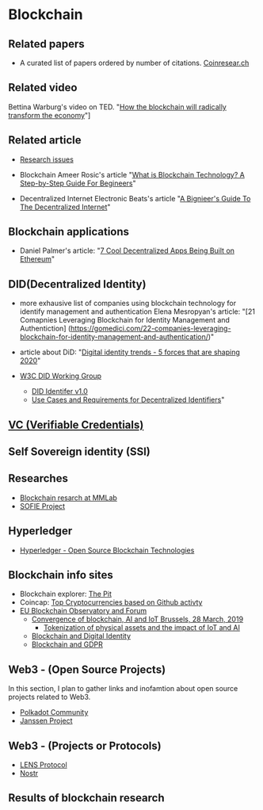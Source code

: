 # Blockchain

## Related papers 

* A curated list of papers ordered by number of citations. [Coinresear.ch](https://www.coinresear.ch/papers)  

## Related video

Bettina Warburg's video on TED. "[How the blockchain will radically transform the economy](https://www.ted.com/talks/bettina_warburg_how_the_blockchain_will_radically_transform_the_economy)"]

## Related article

* [Research issues](https://github.com/geunkim/blockchain/tree/master/ResearchIssues/README.md)

* Blockchain
Ameer Rosic's article "[What is Blockchain Technology? A Step-by-Step Guide For Begineers](https://blockgeeks.com/guides/what-is-blockchain-technology/)"

* Decentralized Internet
Electronic Beats's article
"[A Bignieer's Guide To The Decentralized Internet](https://www.electronicbeats.net/a-beginners-guide-to-the-decentralized-internet/)"

## Blockchain applications

* Daniel Palmer's article: "[7 Cool Decentralized Apps Being Built on Ethereum](https://www.coindesk.com/7-cool-decentralized-apps-built-ethereum)"

## DID(Decentralized Identity)

* more exhausive list of companies using blockchain technology for identify management and authentication
Elena Mesropyan's article: "[21 Comapnies Leveraging Blockchain for Identity Management and Authentiction]
(https://gomedici.com/22-companies-leveraging-blockchain-for-identity-management-and-authentication/)"

* article about DiD: "[Digital identity trends - 5 forces that are shaping 2020](https://www.gemalto.com/govt/identity/digital-identity-services/trends)"
* [W3C DID Working Group](https://www.w3.org/2019/did-wg/)
   - [DID Identifer v1.0](https://www.w3.org/TR/did-core/)
   - [Use Cases and Requirements for Decentralized Identifiers](https://w3.org/TR/did-use-cases/)"

## [VC (Verifiable Credentials)](Verifiable_Credentials/README.md)

## Self Sovereign identity (SSI)

## Researches 

* [Blockchain resarch at MMLab](https://mm.aueb.gr/blockchains/)
* [SOFIE Project](https://www.sofie-iot.eu/)

## Hyperledger 

* [Hyperledger - Open Source Blockchain Technologies](https://www.hyperledger.org)

## Blockchain info sites

* Blockchain explorer: [The Pit](https://blockchain.com/explorer)
* Coincap: [Top Cryptocurrencies based on Github activty](https://coincodecap.com)
* [EU Blockchain Observatory and Forum](https://www.eublockchainforum.eu/)
   - [Convergence of blockchain, AI and IoT Brussels, 28 March, 2019](https://www.eublockchainforum.eu/reports)
      + [Tokenization of physical assets and the impact of IoT and AI](https://www.eublockchainforum.eu/sites/default/files/research-paper/convergence_of_blockchain_ai_and_iot_academic_2.pdf)
   - [Blockchain and Digital Identity](https://www.eublockchainforum.eu/reports/report_identity_v0.9.4.pdf)
   - [Blockchain and GDPR](https://www.eublockchainforum.eu/reports/20181016_report_gdpr.pdf)


## Web3 - (Open Source Projects)

In this section, I plan to gather links and inofamtion about open source projects related to Web3.

* [Polkadot Community](https://polkadot.network/ecosystem/community/)
* [Janssen Project](https://gluu.org/janssen-project-linux-foundation/)


## Web3 - (Projects or Protocols)

* [LENS Protocol](https://docs.lens.xyz/docs)
* [Nostr](https://nostr.com/)

## Results of blockchain research 
